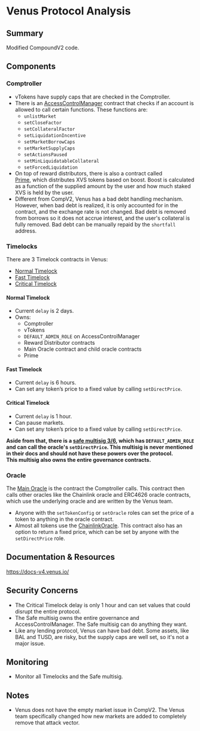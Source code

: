 # Venus Protocol Analysis  

## Summary  
Modified CompoundV2 code.  

## Components  

### Comptroller  
- vTokens have supply caps that are checked in the Comptroller.  
- There is an [AccessControlManager](https://etherscan.io/address/0x230058da2D23eb8836EC5DB7037ef7250c56E25E#code) contract that checks if an account is allowed to call certain functions. These functions are:  
  - `unlistMarket`  
  - `setCloseFactor`  
  - `setCollateralFactor`  
  - `setLiquidationIncentive`  
  - `setMarketBorrowCaps`  
  - `setMarketSupplyCaps`  
  - `setActionsPaused`  
  - `setMinLiquidatableCollateral`  
  - `setForcedLiquidation`  
- On top of reward distributors, there is also a contract called  
  [Prime](https://etherscan.io/address/0x14C4525f47A7f7C984474979c57a2Dccb8EACB39#readProxyContract), which distributes XVS tokens based on boost. Boost is calculated as a function of the supplied amount by the user and how much staked XVS is held by the user.  
- Different from CompV2, Venus has a bad debt handling mechanism. However, when bad debt is realized, it is only accounted for in the contract, and the exchange rate is not changed. Bad debt is removed from borrows so it does not accrue interest, and the user's collateral is fully removed. Bad debt can be manually repaid by the `shortfall` address.  

### Timelocks  
There are 3 Timelock contracts in Venus:  
- [Normal Timelock](https://etherscan.io/address/0xd969E79406c35E80750aAae061D402Aab9325714#code)  
- [Fast Timelock](https://etherscan.io/address/0x8764F50616B62a99A997876C2DEAaa04554C5B2E)  
- [Critical Timelock](https://etherscan.io/address/0xeb9b85342c34f65af734c7bd4a149c86c472bc00#code)  

#### Normal Timelock  
- Current `delay` is 2 days.  
- Owns:  
  - Comptroller  
  - vTokens  
  - `DEFAULT_ADMIN_ROLE` on AccessControlManager  
  - Reward Distributor contracts  
  - Main Oracle contract and child oracle contracts  
  - Prime  

#### Fast Timelock  
- Current `delay` is 6 hours.  
- Can set any token’s price to a fixed value by calling `setDirectPrice`.  

#### Critical Timelock  
- Current `delay` is 1 hour.  
- Can pause markets.  
- Can set any token’s price to a fixed value by calling `setDirectPrice`.  

**Aside from that, there is a [safe multisig 3/6](https://etherscan.io/address/0x285960c5b22fd66a736c7136967a3eb15e93cc67#readProxyContract), which has `DEFAULT_ADMIN_ROLE` and can call the oracle's `setDirectPrice`. This multisig is never mentioned in their docs and should not have these powers over the protocol.  
This multisig also owns the entire governance contracts.**  

### Oracle  
The [Main Oracle](https://etherscan.io/address/0xd2ce3fb018805ef92b8C5976cb31F84b4E295F94) is the contract the Comptroller calls. This contract then calls other oracles like the Chainlink oracle and ERC4626 oracle contracts, which use the underlying oracle and are written by the Venus team.  

- Anyone with the `setTokenConfig` or `setOracle` roles can set the price of a token to anything in the oracle contract.  
- Almost all tokens use the [ChainlinkOracle](https://etherscan.io/address/0x94c3A2d6B7B2c051aDa041282aec5B0752F8A1F2#readProxyContract). This contract also has an option to return a fixed price, which can be set by anyone with the `setDirectPrice` role.  

## Documentation & Resources  
https://docs-v4.venus.io/  

## Security Concerns  
- The Critical Timelock delay is only 1 hour and can set values that could disrupt the entire protocol.  
- The Safe multisig owns the entire governance and AccessControlManager. The Safe multisig can do anything they want.  
- Like any lending protocol, Venus can have bad debt. Some assets, like BAL and TUSD, are risky, but the supply caps are well set, so it's not a major issue.  

## Monitoring  
- Monitor all Timelocks and the Safe multisig.  

## Notes  
- Venus does not have the empty market issue in CompV2. The Venus team specifically changed how new markets are added to completely remove that attack vector.  